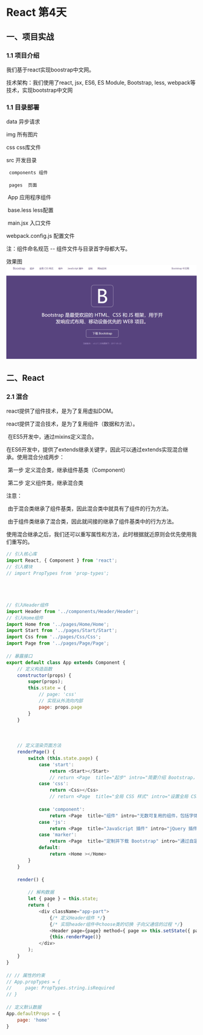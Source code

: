 # React 第4天

## 一、项目实战

### 1.1 项目介绍

我们基于react实现boostrap中文网。

技术架构：我们使用了react, jsx, ES6, ES Module, Bootstrap, less, webpack等技术，实现bootstrap中文网

### 1.1 目录部署

 data  异步请求

 img  所有图片

 css  css库文件

 src 开发目录

 	 components 组件

 	 pages  页面

​	  App  应用程序组件

​	  base.less  less配置

​	  main.jsx  入口文件

 webpack.config.js 配置文件 

注：组件命名规范 -- 组件文件与目录首字母都大写。

效果图
![](images/17.png)

## 二、React

### 2.1 混合

react提供了组件技术，是为了复用虚拟DOM。

react提供了混合技术，是为了复用组件（数据和方法）。

​	 在ES5开发中，通过mixins定义混合。

​	 在ES6开发中，提供了extends继承关键字，因此可以通过extends实现混合继承。使用混合分成两步：

​			 第一步 定义混合类，继承组件基类（Component）

​			 第二步 定义组件类，继承混合类

注意：

​	 由于混合类继承了组件基类，因此混合类中就具有了组件的行为方法。

​	 由于组件类继承了混合类，因此就间接的继承了组件基类中的行为方法。

​	 使用混合继承之后，我们还可以重写属性和方法，此时根据就近原则会优先使用我们重写的。

```js
// 引入核心库
import React, { Component } from 'react';
// 引入模块
// import PropTypes from 'prop-types';




// 引入Header组件
import Header from '../components/Header/Header';
// 引入Home组件
import Home from '../pages/Home/Home';
import Start from '../pages/Start/Start';
import Css from '../pages/Css/Css';
import Page from '../pages/Page/Page';

// 暴露接口
export default class App extends Component {
    // 定义构造函数
    constructor(props) {
        super(props);
        this.state = {
            // page: 'css'
            // 实现从外流向内部
            page: props.page
        }
    }
    


    // 定义渲染页面方法
    renderPage() {
        switch (this.state.page) {
            case 'start':
                return <Start></Start>
                // return <Page  title="起步" intro="简要介绍 Bootstrap，以及如何下载、使用，还有基本模版和案例，等等。。" url="/data/start.json" ></Page>
            case 'css':
                return <Css></Css>
                // return <Page  title="全局 CSS 样式" intro="设置全局 CSS 样式；基本的 HTML 元素均可以通过 class 设置样式并得到增强效果；还有先进的栅格系统。" url="/data/css.json" ></Page>

            case 'component':
                return <Page  title="组件" intro="无数可复用的组件，包括字体图标、下拉菜单、导航、警告框、弹出框等更多功能。" url="/data/component.json" ></Page>
            case 'js': 
                return <Page  title="JavaScript 插件" intro="jQuery 插件为 Bootstrap 的组件赋予了“生命”。可以简单地一次性引入所有插件，或者逐个引入到你的页面中。" url="/data/js.json" ></Page>
            case 'marker':
                return <Page  title="定制并下载 Bootstrap" intro="通过自定义 Bootstrap 组件、Less 变量和 jQuery 插件，定制一份属于你自己的 Bootstrap 版本吧。" url="/data/marker.json" ></Page>
            default:
                return <Home ></Home>
        }
    }

    render() {

        // 解构数据
        let { page } = this.state;
        return (
            <div className="app-part">
                {/* 定义Header组件 */}
                {/* 实现header组件中choose类的切换 子向父通信的过程 */}
                <Header page={page} method={ page => this.setState({ page }) }></Header>
                {this.renderPage()}
            </div>
        );
    }
}

// // 属性的约束
// App.propTypes = {
//     page: PropTypes.string.isRequired
// }

// 定义默认数据
App.defaultProps = {
    page: 'home'
}


```

